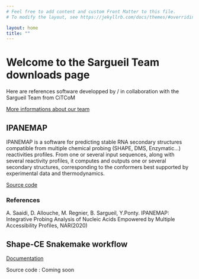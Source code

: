 ```yaml
---
# Feel free to add content and custom Front Matter to this file.
# To modify the layout, see https://jekyllrb.com/docs/themes/#overriding-theme-defaults

layout: home
title: "" 
---
```


# Welcome to the Sargueil Team downloads page

Here are references software developped by / in collaboration with the Sargueil Team from CiTCoM

[More informations about our team](https://www.citcom.cnrs.fr/theme-de-lequipe-mecanismes-moleculaires-de-la-traduction-de-larn-viral/)


## IPANEMAP
 
IPANEMAP is a software for predicting stable RNA secondary structures compatible from multiple chemical probing (SHAPE, DMS, Enzymatic...) reactivities profiles. From one or several input sequences, along with several reactivity profiles, it computes and outputs one or several secondary structures, corresponding to the conformers best supported by experimental data and thermodynamics.

[Source code](https://github.com/Sargueil-CiTCoM/IPANEMAP)

### References

A. Saaidi, D. Allouche, M. Regnier, B. Sargueil, Y.Ponty. IPANEMAP: Integrative Probing Analysis of Nucleic Acids Empowered by Multiple Accessibility Profiles, NAR(2020)


## Shape-CE Snakemake workflow

[Documentation](https://sargueil-citcom.github.io/rnasique-docs/) 

Source code : Coming soon


